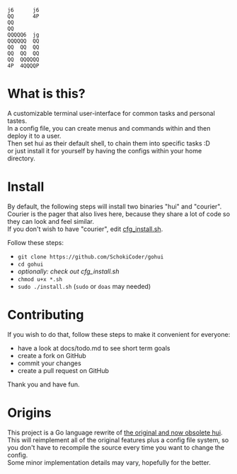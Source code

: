 ```
j6      j6
QQ      4P
QQ
QQ
QQQQQ6  jg
QQQQQQ  QQ
QQ  QQ  QQ
QQ  QQ  QQ
QQ  QQQQQQ
4P  4QQQQP
```

# What is this?

A customizable terminal user-interface for common tasks and personal tastes.  
In a config file, you can create menus and commands within and then deploy it to
a user.  
Then set hui as their default shell, to chain them into specific tasks :D  
or just install it for yourself by having the configs within your home
directory.  

# Install

By default, the following steps will install two binaries "hui" and "courier".  
Courier is the pager that also lives here, because they share a lot of code so
they can look and feel similar.  
If you don't wish to have "courier", edit
[cfg_install.sh](https://github.com/SchokiCoder/gohui/blob/main/cfg_install.sh).  

Follow these steps:  

- `git clone https://github.com/SchokiCoder/gohui`
- `cd gohui`
- _optionally: check out cfg_install.sh_
- `chmod u+x *.sh`
- `sudo ./install.sh` (`sudo` or `doas` may needed)

# Contributing

If you wish to do that, follow these steps to make it convenient for everyone:  

- have a look at docs/todo.md to see short term goals
- create a fork on GitHub
- commit your changes
- create a pull request on GitHub

Thank you and have fun.  

# Origins

This project is a Go language rewrite of
[the original and now obsolete hui](https://github.com/SchokiCoder/hui).  
This will reimplement all of the original features plus a config file system,
so you don't have to recompile the source every time you want to change the
config.  
Some minor implementation details may vary, hopefully for the better.  
